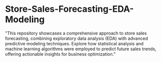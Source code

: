 # Store-Sales-Forecasting-EDA-Modeling
"This repository showcases a comprehensive approach to store sales forecasting, combining exploratory data analysis (EDA) with advanced predictive modeling techniques. Explore how statistical analysis and machine learning algorithms were employed to predict future sales trends, offering actionable insights for business optimization."
